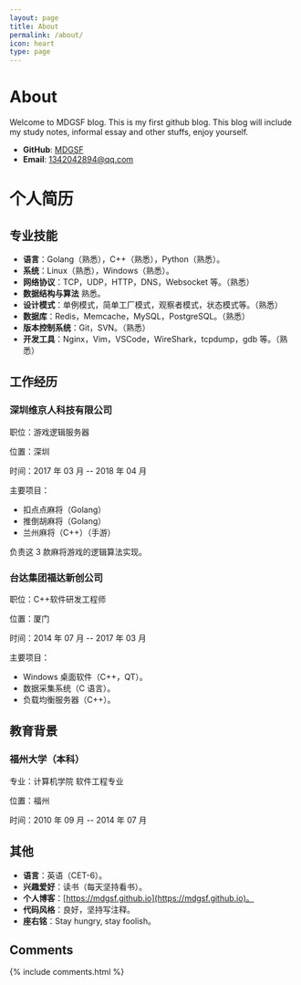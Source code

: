 ```yaml
---
layout: page
title: About
permalink: /about/
icon: heart
type: page
---
```


# About

Welcome to MDGSF blog.
This is my first github blog. This blog will
include my study notes, informal essay and other
stuffs, enjoy yourself.

* **GitHub**: [MDGSF](https://github.com/MDGSF)
* **Email**: 1342042894@qq.com

# 个人简历

## 专业技能

* **语言**：Golang（熟悉），C++（熟悉），Python（熟悉）。
* **系统**：Linux（熟悉），Windows（熟悉）。
* **网络协议**：TCP，UDP，HTTP，DNS，Websocket 等。（熟悉）
* **数据结构与算法** 熟悉。
* **设计模式**：单例模式，简单工厂模式，观察者模式，状态模式等。（熟悉）
* **数据库**：Redis，Memcache，MySQL，PostgreSQL。（熟悉）
* **版本控制系统**：Git，SVN。（熟悉）
* **开发工具**：Nginx，Vim，VSCode，WireShark，tcpdump，gdb 等。（熟悉）

## 工作经历

### 深圳维京人科技有限公司  

职位：游戏逻辑服务器  

位置：深圳  

时间：2017 年 03 月 -- 2018 年 04 月

主要项目：

* 扣点点麻将（Golang）
* 推倒胡麻将（Golang）
* 兰州麻将（C++）（手游）

负责这 3 款麻将游戏的逻辑算法实现。

### 台达集团福达新创公司  

职位：C++软件研发工程师  

位置：厦门  

时间：2014 年 07 月 -- 2017 年 03 月

主要项目：

* Windows 桌面软件（C++，QT）。
* 数据采集系统（C 语言）。
* 负载均衡服务器（C++）。

## 教育背景

### 福州大学（本科）  

专业：计算机学院  软件工程专业  

位置：福州  

时间：2010 年 09 月 -- 2014 年 07 月

## 其他

* **语言**：英语（CET-6）。
* **兴趣爱好**：读书（每天坚持看书）。
* **个人博客**：[https://mdgsf.github.io](https://mdgsf.github.io)。
* **代码风格**：良好，坚持写注释。
* **座右铭**：Stay hungry, stay foolish。

## Comments

{% include comments.html %}

